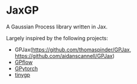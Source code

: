 # JaxGP

A Gaussian Process library written in Jax.

Largely inspired by the following projects:

- GPJax(https://github.com/thomaspinder/GPJax, https://github.com/aidanscannell/GPJax)
- [GPflow](https://github.com/GPflow/GPflow)
- [GPytorch](https://github.com/cornellius-gp/gpytorch)
- [tinygp](https://github.com/dfm/tinygp)
